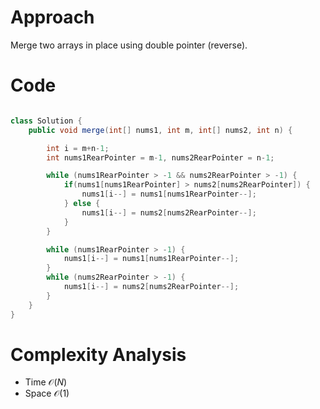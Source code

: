 
# Approach

Merge two arrays in place using double pointer (reverse).

# Code

```java

class Solution {
    public void merge(int[] nums1, int m, int[] nums2, int n) {

        int i = m+n-1;
        int nums1RearPointer = m-1, nums2RearPointer = n-1;

        while (nums1RearPointer > -1 && nums2RearPointer > -1) {
            if(nums1[nums1RearPointer] > nums2[nums2RearPointer]) {
                nums1[i--] = nums1[nums1RearPointer--];
            } else {
                nums1[i--] = nums2[nums2RearPointer--];
            }
        }

        while (nums1RearPointer > -1) {
            nums1[i--] = nums1[nums1RearPointer--];
        }
        while (nums2RearPointer > -1) {
            nums1[i--] = nums2[nums2RearPointer--];
        }
    }
}

```

# Complexity Analysis
- Time $\mathcal{O}(N)$
- Space $\mathcal{O}(1)$